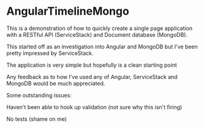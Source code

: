 AngularTimelineMongo
====================

This is a demonstration of how to quickly create a single page application with a RESTful API (ServiceStack) and Document database (MongoDB).

This started off as an investigation into Angular and MongoDB but I've been pretty impressed by ServiceStack.

The application is very simple but hopefully is a clean starting point

Any feedback as to how I've used any of Angular, ServiceStack and MongoDB would be much appreciated.

Some outstanding issues:

Haven't been able to hook up validation (not sure why this isn't firing)

No tests (shame on me)
